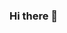 ### Hi there 👋

<!--
**briandavid111/briandavid111** is a ✨ _special_ ✨ repository because its `README.md` (this file) appears on your GitHub profile.

Here are some ideas to get you started:

- 🔭 I’m currently working on ...
- 🌱 I’m currently learning ...
- 👯 I’m looking to collaborate on ...
- 🤔 I’m looking for help with ...email
- 💬 Ask me about ...
- 📫 How to reach me: ...2175001753
- 😄 Pronouns: ...
- ⚡ Fun fact: ...
-->
